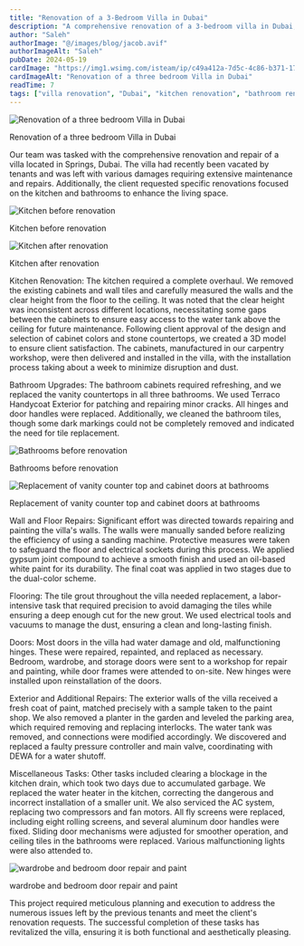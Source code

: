 ```yaml
---
title: "Renovation of a 3-Bedroom Villa in Dubai"
description: "A comprehensive renovation of a 3-bedroom villa in Dubai, including kitchen and bathroom upgrades, repairs, and modern design improvements."
author: "Saleh"
authorImage: "@/images/blog/jacob.avif"
authorImageAlt: "Saleh"
pubDate: 2024-05-19
cardImage: "https://img1.wsimg.com/isteam/ip/c49a412a-7d5c-4c86-b371-17b58bdd84ac/20240426_170951.jpg/:/cr=t:0%25,l:0%25,w:100%25,h:100%25/rs=w:1280"
cardImageAlt: "Renovation of a three bedroom Villa in Dubai"
readTime: 7
tags: ["villa renovation", "Dubai", "kitchen renovation", "bathroom renovation", "property maintenance"]
---
```


![Renovation of a three bedroom Villa in Dubai](https://img1.wsimg.com/isteam/ip/c49a412a-7d5c-4c86-b371-17b58bdd84ac/20240426_170951.jpg/:/cr=t:0%25,l:0%25,w:100%25,h:100%25/rs=w:1280 "Renovation of a three bedroom Villa in Dubai")

Renovation of a three bedroom Villa in Dubai

Our team was tasked with the comprehensive renovation and repair of a villa located in Springs, Dubai. The villa had recently been vacated by tenants and was left with various damages requiring extensive maintenance and repairs. Additionally, the client requested specific renovations focused on the kitchen and bathrooms to enhance the living space.

  

![Kitchen before renovation](https://img1.wsimg.com/isteam/ip/c49a412a-7d5c-4c86-b371-17b58bdd84ac/20240313_115650.jpg/:/cr=t:0%25,l:0%25,w:100%25,h:100%25/rs=w:1280 "Kitchen before renovation")

Kitchen before renovation

![Kitchen after renovation](https://img1.wsimg.com/isteam/ip/c49a412a-7d5c-4c86-b371-17b58bdd84ac/20240426_170601.jpg/:/cr=t:0%25,l:0%25,w:100%25,h:100%25/rs=w:1280 "Kitchen after renovation")

Kitchen after renovation

Kitchen Renovation: The kitchen required a complete overhaul. We removed the existing cabinets and wall tiles and carefully measured the walls and the clear height from the floor to the ceiling. It was noted that the clear height was inconsistent across different locations, necessitating some gaps between the cabinets to ensure easy access to the water tank above the ceiling for future maintenance. Following client approval of the design and selection of cabinet colors and stone countertops, we created a 3D model to ensure client satisfaction. The cabinets, manufactured in our carpentry workshop, were then delivered and installed in the villa, with the installation process taking about a week to minimize disruption and dust.

Bathroom Upgrades: The bathroom cabinets required refreshing, and we replaced the vanity countertops in all three bathrooms. We used Terraco Handycoat Exterior for patching and repairing minor cracks. All hinges and door handles were replaced. Additionally, we cleaned the bathroom tiles, though some dark markings could not be completely removed and indicated the need for tile replacement.

  

![Bathrooms before renovation](https://img1.wsimg.com/isteam/ip/c49a412a-7d5c-4c86-b371-17b58bdd84ac/20240220_143927.jpg/:/cr=t:0%25,l:0%25,w:100%25,h:100%25/rs=w:1280 "Bathrooms before renovation")

Bathrooms before renovation

![Replacement of vanity counter top and cabinet doors at bathrooms](https://img1.wsimg.com/isteam/ip/c49a412a-7d5c-4c86-b371-17b58bdd84ac/20240426_155659.jpg/:/cr=t:0%25,l:0%25,w:100%25,h:100%25/rs=w:1280 "Replacement of vanity counter top and cabinet doors at bathrooms")

Replacement of vanity counter top and cabinet doors at bathrooms

Wall and Floor Repairs: Significant effort was directed towards repairing and painting the villa's walls. The walls were manually sanded before realizing the efficiency of using a sanding machine. Protective measures were taken to safeguard the floor and electrical sockets during this process. We applied gypsum joint compound to achieve a smooth finish and used an oil-based white paint for its durability. The final coat was applied in two stages due to the dual-color scheme.

  

Flooring: The tile grout throughout the villa needed replacement, a labor-intensive task that required precision to avoid damaging the tiles while ensuring a deep enough cut for the new grout. We used electrical tools and vacuums to manage the dust, ensuring a clean and long-lasting finish.

Doors: Most doors in the villa had water damage and old, malfunctioning hinges. These were repaired, repainted, and replaced as necessary. Bedroom, wardrobe, and storage doors were sent to a workshop for repair and painting, while door frames were attended to on-site. New hinges were installed upon reinstallation of the doors.

Exterior and Additional Repairs: The exterior walls of the villa received a fresh coat of paint, matched precisely with a sample taken to the paint shop. We also removed a planter in the garden and leveled the parking area, which required removing and replacing interlocks. The water tank was removed, and connections were modified accordingly. We discovered and replaced a faulty pressure controller and main valve, coordinating with DEWA for a water shutoff.

Miscellaneous Tasks: Other tasks included clearing a blockage in the kitchen drain, which took two days due to accumulated garbage. We replaced the water heater in the kitchen, correcting the dangerous and incorrect installation of a smaller unit. We also serviced the AC system, replacing two compressors and fan motors. All fly screens were replaced, including eight rolling screens, and several aluminum door handles were fixed. Sliding door mechanisms were adjusted for smoother operation, and ceiling tiles in the bathrooms were replaced. Various malfunctioning lights were also attended to.

  

![wardrobe and bedroom door repair and paint](https://img1.wsimg.com/isteam/ip/c49a412a-7d5c-4c86-b371-17b58bdd84ac/20240426_155549.jpg/:/cr=t:0%25,l:0%25,w:100%25,h:100%25/rs=w:1280 "wardrobe and bedroom door repair and paint")

wardrobe and bedroom door repair and paint

This project required meticulous planning and execution to address the numerous issues left by the previous tenants and meet the client's renovation requests. The successful completion of these tasks has revitalized the villa, ensuring it is both functional and aesthetically pleasing.
